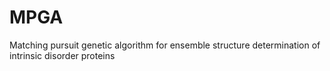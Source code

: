# MPGA
Matching pursuit genetic algorithm for ensemble structure determination of intrinsic disorder proteins

